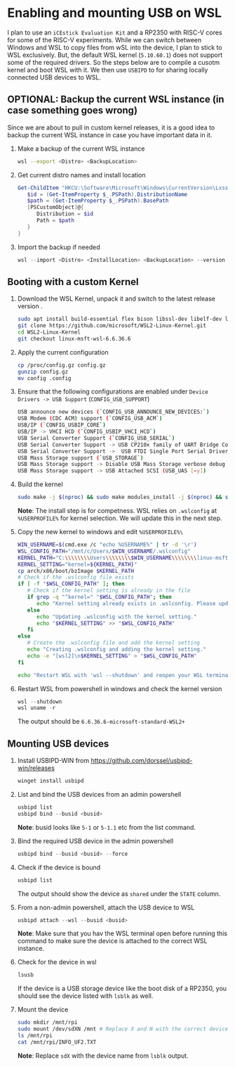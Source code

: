 # Enabling and mounting USB on WSL

I plan to use an `iCEstick Evaluation Kit` and a RP2350 with RISC-V cores for some of the RISC-V experiments. While we can switch between Windows and WSL to copy files from wSL into the device, I plan to stick to WSL exclusively. But, the default WSL kernel (`5.10.60.1`) does not support some of the required drivers. So the steps below are to compile a cusotm kernel and boot WSL with it. We then use `USBIPD` to  for sharing locally connected USB devices to WSL. 


## OPTIONAL: Backup the current WSL instance (in case something goes wrong)

Since we are about to pull in custom kernel releases, it is a good idea to backup the current WSL instance in case you have important data in it.

1. Make a backup of the current WSL instance
   ```bash
   wsl --export <Distro> <BackupLocation>
   ```
2. Get current distro names and install location
   ```powershell
   Get-ChildItem "HKCU:\Software\Microsoft\Windows\CurrentVersion\Lxss" | ForEach-Object {
      $id = (Get-ItemProperty $_.PSPath).DistributionName
      $path = (Get-ItemProperty $_.PSPath).BasePath
      [PSCustomObject]@{
         Distribution = $id
         Path = $path
      }
   }
   ```
2. Import the backup if needed
   ```powershell
   wsl --import <Distro> <InstallLocation> <BackupLocation> --version 2
   ```


## Booting with a custom Kernel

1. Download the WSL Kernel, unpack it and switch to the latest release version .
   ```bash
   sudo apt install build-essential flex bison libssl-dev libelf-dev libncurses-dev autoconf libudev-dev libtool
   git clone https://github.com/microsoft/WSL2-Linux-Kernel.git
   cd WSL2-Linux-Kernel
   git checkout linux-msft-wsl-6.6.36.6
   ```
2. Apply the current configuration
   ```bash
   cp /proc/config.gz config.gz
   gunzip config.gz
   mv config .config
   ```
3. Ensure that the following configurations are enabled under `Device Drivers -> USB Support` (`CONFIG_USB_SUPPORT`)
   ```bash
   USB announce new devices (`CONFIG_USB_ANNOUNCE_NEW_DEVICES:`)
   USB Modem (CDC ACM) support (`CONFIG_USB_ACM`)
   USB/IP (`CONFIG_USBIP_CORE`)
   USB/IP -> VHCI HCD (`CONFIG_USBIP_VHCI_HCD`)
   USB Serial Converter Support (`CONFIG_USB_SERIAL`)
   USB Serial Converter Support -> USB CP210x family of UART Bridge Controllers (`CONFIG_USB_SERIAL_CP210X`)
   USB Serial Converter Support ->  USB FTDI Single Port Serial Driver (`CONFIG_USB_SERIAL_FTDI_SIO`)
   USB Mass Storage support (`USB_STORAGE`)
   USB Mass Storage support -> Disable USB Mass Storage verbose debug (`USB_STORAGE_DEBUG` [=n])
   USB Mass Storage support -> USB Attached SCSI (USB_UAS [=y])
   ```
4. Build the kernel
   ```bash
   sudo make -j $(nproc) && sudo make modules_install -j $(nproc) && sudo make install -j $(nproc)
   ```

   **Note**: The install step is for competness. WSL relies on `.wslconfig` at `%USERPROFILE%` for kernel selection. We will update this in the next step.
   
6. Copy the new kernel to windows and edit `%USERPROFILE%\`
   ```bash
   WIN_USERNAME=$(cmd.exe /c "echo %USERNAME%" | tr -d '\r')
   WSL_CONFIG_PATH="/mnt/c/Users/$WIN_USERNAME/.wslconfig"
   KERNEL_PATH="C:\\\\\\\\Users\\\\\\\\$WIN_USERNAME\\\\\\\\linux-msft-wsl-6.6.36.6"
   KERNEL_SETTING="kernel=${KERNEL_PATH}"
   cp arch/x86/boot/bzImage $KERNEL_PATH
   # Check if the .wslconfig file exists
   if [ -f "$WSL_CONFIG_PATH" ]; then
      # Check if the kernel setting is already in the file
      if grep -q "^kernel=" "$WSL_CONFIG_PATH"; then
         echo "Kernel setting already exists in .wslconfig. Please update it manually to $KERNEL_PATH"
      else
         echo "Updating .wslconfig with the kernel setting."
         echo "$KERNEL_SETTING" >> "$WSL_CONFIG_PATH"
      fi
   else
      # Create the .wslconfig file and add the kernel setting
      echo "Creating .wslconfig and adding the kernel setting."
      echo -e "[wsl2]\n$KERNEL_SETTING" > "$WSL_CONFIG_PATH"
   fi

   echo "Restart WSL with 'wsl --shutdown' and reopen your WSL terminal to apply the new kernel."
   ```

7. Restart WSL from powershell in windows and check the kernel version
   ```powershell
   wsl --shutdown
   wsl uname -r
   ```
   The output should be `6.6.36.6-microsoft-standard-WSL2+`

## Mounting USB devices

1. Install USBIPD-WIN from https://github.com/dorssel/usbipd-win/releases
   ```powershell
   winget install usbipd
   ```
2. List and bind the USB devices from an admin powershell
   ```powershell
   usbipd list
   usbipd bind --busid <busid>
   ```

   **Note**: busid looks like `5-1` or `5-1.1` etc from the list command.

3. Bind the required USB device in the admin powershell
   ```powershell
   usbipd bind --busid <busid> --force
   ```
4. Check if the device is bound
   ```powershell
   usbipd list
   ```
   The output should show the device as `shared` under the `STATE` column.

5. From a non-admin powershell, attach the USB device to WSL
   ```powershell
   usbipd attach --wsl --busid <busid>
   ```
   **Note**: Make sure that you hav the WSL terminal open before running this command to make sure the device is attached to the correct WSL instance.

6. Check for the device in wsl 
   ```bash
   lsusb
   ```
   If the device is a USB storage device like the boot disk of a RP2350, you should see the device listed with `lsblk` as well.
7. Mount the device
   ```bash
   sudo mkdir /mnt/rpi
   sudo mount /dev/sdXN /mnt # Replace X and N with the correct device and partition number. e.g. /dev/sdd1
   ls /mnt/rpi
   cat /mnt/rpi/INFO_UF2.TXT
   ```
   **Note**: Replace `sdX` with the device name from `lsblk` output.
